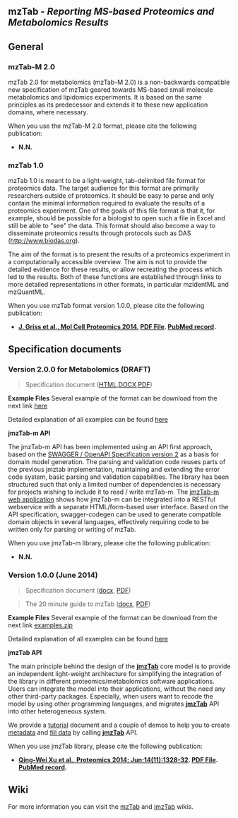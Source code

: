 ## mzTab - _Reporting MS-based Proteomics and Metabolomics Results_


## General
### mzTab-M 2.0
mzTab 2.0 for metabolomics (mzTab-M 2.0) is a non-backwards compatible new specification of mzTab geared towards MS-based small molecule metabolomics and lipidomics experiments. It is based on the same principles as its predecessor and extends it to these new application domains, where necessary.

When you use the mzTab-M 2.0 format, please cite the following publication:

* **N.N.**

### mzTab 1.0
mzTab 1.0 is meant to be a light-weight, tab-delimited file format for proteomics data. The target audience for this format are primarily researchers outside of proteomics. It should be easy to parse and only contain the minimal information required to evaluate the results of a proteomics experiment. One of the goals of this file format is that it, for example, should be possible for a biologist to open such a file in Excel and still be able to "see" the data. This format should also become a way to disseminate proteomics results through protocols such as DAS (http://www.biodas.org).

The aim of the format is to present the results of a proteomics experiment in a computationally accessible overview. The aim is not to provide the detailed evidence for these results, or allow recreating the process which led to the results. Both of these functions are established through links to more detailed representations in other formats, in particular mzIdentML and mzQuantML.

When you use mzTab format version 1.0.0, please cite the following publication:

  * **[J. Griss et al., Mol Cell Proteomics 2014.](http://www.mcponline.org/content/early/2014/06/30/mcp.O113.036681.abstract) [PDF File](http://www.mcponline.org/content/early/2014/06/30/mcp.O113.036681.full.pdf).  [PubMed record](http://www.ncbi.nlm.nih.gov/pubmed/24980485).**


## Specification documents
### Version 2.0.0 for Metabolomics (DRAFT)
  
  > Specification document ([HTML](2_0-metabolomics-draft/mzTab_format_specification_2_0-M_draft.html),[DOCX](2_0-metabolomics-draft/mzTab_format_specification_2_0-M_draft.docx),[PDF](2_0-metabolomics-draft/mzTab_format_specification_2_0-M_draft.pdf))
  
**Example Files**
Several example of the format can be download from the next link [here](https://github.com/HUPO-PSI/mzTab/tree/master/examples/2_0-Metabolomics_Draft)

Detailed explanation of all examples can be found [here](https://github.com/HUPO-PSI/mzTab/wiki/Examples)

**jmzTab-m API**

The jmzTab-m API has been implemented using an API first approach, based on the [SWAGGER / OpenAPI Specification version 2](https://github.com/OAI/OpenAPI-Specification/blob/master/versions/2.0.md) as a basis for domain model generation. The parsing and validation code reuses parts of the previous jmztab implementation, maintaining and extending the error code system, basic parsing and validation capabilities. The library has been structured such that only a limited number of dependencies is necessary for projects wishing to include it to read / write mzTab-m. The [jmzTab-m web application](https://github.com/nilshoffmann/jmztab-m-webapp) shows how jmzTab-m can be integrated into a RESTful webservice with a separate HTML/form-based user interface. Based on the API specification, swagger-codegen can be used to generate compatible domain objects in several languages, effectively requiring code to be written only for parsing or writing of mzTab.

When you use jmzTab-m library, please cite the following publication:

 * **N.N.**

### Version 1.0.0 (June 2014)

  > Specification document ([docx](https://github.com/HUPO-PSI/mzTab/tree/master/specification_document-releases/version-1.0.0/mzTab_format_specification.docx), [PDF](https://github.com/HUPO-PSI/mzTab/tree/master/specification_document-releases/version-1.0.0/mzTab_format_specification.pdf))

  > The 20 minute guide to mzTab ([docx](https://github.com/HUPO-PSI/mzTab/tree/master/specification_document-releases/version-1.0.0/20minute_guide_mzTab.docx), [PDF](https://github.com/HUPO-PSI/mzTab/tree/master/specification_document-releases/version-1.0.0/20minute_guide_mzTab.pdf))

**Example Files**
Several example of the format can be download from the next link [examples.zip](http://www.ebi.ac.uk/pride/resources/tools/jmztab/latest/examples.zip)

Detailed explanation of all examples can be found [here](../../wiki/Examples)

**jmzTab API**

The main principle behind the design of the [**jmzTab**](https://github.com/PRIDE-Utilities/jmztab) core model is to provide an independent light-weight architecture for simplifying the integration of the library in different proteomics/metabolomics software applications. Users can integrate the model into their applications, without the need any other third-party packages. Especially, when users want to recode the model by using other programming languages, and migrates [**jmzTab**](https://github.com/PRIDE-Utilities/jmztab) API into other heterogeneous system.

We provide a [tutorial](https://github.com/PRIDE-Utilities/jmztab/wiki/Home) document and a couple of demos to help you to create [metadata](https://github.com/PRIDE-Utilities/jmztab/wiki/jmzTab-Metadata) and [fill data](https://github.com/PRIDE-Utilities/jmztab/wiki/jmzTab-Columns) by calling [**jmzTab**](https://github.com/PRIDE-Utilities/jmztab) API.

When you use jmzTab library, please cite the following publication:

  * **[Qing-Wei Xu et al., Proteomics 2014; Jun;14(11):1328-32](http://onlinelibrary.wiley.com/doi/10.1002/pmic.201300560/abstract). [PDF File](http://onlinelibrary.wiley.com/doi/10.1002/pmic.201300560/pdf).  [PubMed record](http://www.ncbi.nlm.nih.gov/pubmed/24659499).**

## Wiki
For more information you can visit the [mzTab](https://github.com/HUPO-PSI/mzTab/wiki) and [jmzTab](https://github.com/PRIDE-Utilities/jmztab/wiki) wikis.


